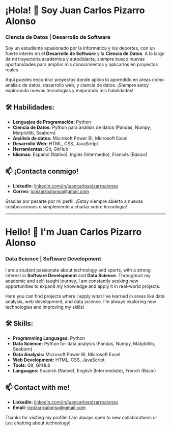 # ¡Hola! 👋 Soy Juan Carlos Pizarro Alonso

### Ciencia de Datos | Desarrollo de Software

Soy un estudiante apasionado por la informática y los deportes, con un fuerte interés en el **Desarrollo de Software** y la **Ciencia de Datos**. A lo largo de mi trayectoria académica y autodidacta, siempre busco nuevas oportunidades para ampliar mis conocimientos y aplicarlos en proyectos reales.

Aquí puedes encontrar proyectos donde aplico lo aprendido en áreas como análisis de datos, desarrollo web, y ciencia de datos. ¡Siempre estoy explorando nuevas tecnologías y mejorando mis habilidades!

## 🛠️ Habilidades:
- **Lenguajes de Programación:** Python
- **Ciencia de Datos:** Python para análisis de datos (Pandas, Numpy, Matplotlib, Seaborn)
- **Análisis de datos:** Microsoft Power BI, Microsoft Excel
- **Desarrollo Web:** HTML, CSS, JavaScript
- **Herramientas:** Git, GitHub
- **Idiomas:** Español (Nativo), Inglés (Intermedio), Francés (Básico)

## 📫 ¡Contacta conmigo!
- **LinkedIn:** [linkedin.com/in/juancarlospizarroalonso](https://www.linkedin.com/in/juancarlospizarroalonso/)
- **Correo:** jcpizarroalonso@gmail.com

Gracias por pasarte por mi perfil. ¡Estoy siempre abierto a nuevas colaboraciones o simplemente a charlar sobre tecnología!

---

# Hello! 👋 I'm Juan Carlos Pizarro Alonso

### Data Science | Software Development

I am a student passionate about technology and sports, with a strong interest in **Software Development** and **Data Science**. Throughout my academic and self-taught journey, I am constantly seeking new opportunities to expand my knowledge and apply it in real-world projects.

Here you can find projects where I apply what I've learned in areas like data analysis, web development, and data science. I’m always exploring new technologies and improving my skills!

## 🛠️ Skills:
- **Programming Languages:** Python
- **Data Science:** Python for data analysis (Pandas, Numpy, Matplotlib, Seaborn)
- **Data Analysis:** Microsoft Power BI, Microsoft Excel
- **Web Development:** HTML, CSS, JavaScript
- **Tools:** Git, GitHub
- **Languages:** Spanish (Native), English (Intermediate), French (Basic)

## 📫 Contact with me!
- **LinkedIn:** [linkedin.com/in/juancarlospizarroalonso](https://www.linkedin.com/in/juancarlospizarroalonso/)
- **Email:** jcpizarroalonso@gmail.com

Thanks for visiting my profile! I am always open to new collaborations or just chatting about technology!



